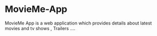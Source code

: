 # MovieMe-App
MovieMe App is a web application which provides details about latest movies and tv shows , Trailers ....
